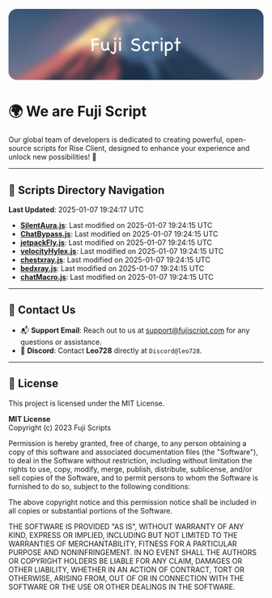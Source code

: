 ![Banner](.github/b.webp)

# 🌍 **We are Fuji Script**

Our global team of developers is dedicated to creating powerful, open-source scripts for Rise Client, designed to enhance your experience and unlock new possibilities! 🌟

---
<!-- SCRIPTS_NAVIGATION_START -->
## 📂 **Scripts Directory Navigation**

**Last Updated**: 2025-01-07 19:24:17 UTC

- **[SilentAura.js](scripts/SilentAura.js)**: Last modified on 2025-01-07 19:24:15 UTC
- **[ChatBypass.js](scripts/ChatBypass.js)**: Last modified on 2025-01-07 19:24:15 UTC
- **[jetpackFly.js](scripts/jetpackFly.js)**: Last modified on 2025-01-07 19:24:15 UTC
- **[velocityHylex.js](scripts/velocityHylex.js)**: Last modified on 2025-01-07 19:24:15 UTC
- **[chestxray.js](scripts/chestxray.js)**: Last modified on 2025-01-07 19:24:15 UTC
- **[bedxray.js](scripts/bedxray.js)**: Last modified on 2025-01-07 19:24:15 UTC
- **[chatMacro.js](scripts/chatMacro.js)**: Last modified on 2025-01-07 19:24:15 UTC

<!-- SCRIPTS_NAVIGATION_END -->

---

## 💬 **Contact Us**  
- 📬 **Support Email**: Reach out to us at [support@fujiscript.com](mailto:support@fujiscript.com) for any questions or assistance.  
- 💬 **Discord**: Contact **Leo728** directly at `Discord@leo728`.

---

## 📜 **License**

This project is licensed under the MIT License.  

**MIT License**  
Copyright (c) 2023 Fuji Scripts  

Permission is hereby granted, free of charge, to any person obtaining a copy of this software and associated documentation files (the "Software"), to deal in the Software without restriction, including without limitation the rights to use, copy, modify, merge, publish, distribute, sublicense, and/or sell copies of the Software, and to permit persons to whom the Software is furnished to do so, subject to the following conditions:  

The above copyright notice and this permission notice shall be included in all copies or substantial portions of the Software.  

THE SOFTWARE IS PROVIDED "AS IS", WITHOUT WARRANTY OF ANY KIND, EXPRESS OR IMPLIED, INCLUDING BUT NOT LIMITED TO THE WARRANTIES OF MERCHANTABILITY, FITNESS FOR A PARTICULAR PURPOSE AND NONINFRINGEMENT. IN NO EVENT SHALL THE AUTHORS OR COPYRIGHT HOLDERS BE LIABLE FOR ANY CLAIM, DAMAGES OR OTHER LIABILITY, WHETHER IN AN ACTION OF CONTRACT, TORT OR OTHERWISE, ARISING FROM, OUT OF OR IN CONNECTION WITH THE SOFTWARE OR THE USE OR OTHER DEALINGS IN THE SOFTWARE.  
